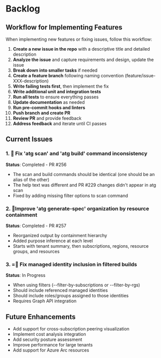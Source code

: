 # Backlog

## Workflow for Implementing Features

When implementing new features or fixing issues, follow this workflow:

1. **Create a new issue in the repo** with a descriptive title and detailed description
2. **Analyze the issue** and capture requirements and design, update the issue
3. **Break down into smaller tasks** if needed
4. **Create a feature branch** following naming convention (feature/issue-XXX-description)
5. **Write failing tests first**, then implement the fix
6. **Write additional unit and integration tests**
7. **Run all tests** to ensure everything passes
8. **Update documentation** as needed
9. **Run pre-commit hooks and linters**
10. **Push branch and create PR**
11. **Review PR** and provide feedback
12. **Address feedback** and iterate until CI passes

## Current Issues

### 1.  Fix 'atg scan' and 'atg build' command inconsistency
**Status**: Completed - PR #256
- The scan and build commands should be identical (one should be an alias of the other)
- The help text was different and PR #229 changes didn't appear in atg scan
- Fixed by adding missing filter options to scan command

### 2.  Improve 'atg generate-spec' organization by resource containment
**Status**: Completed - PR #257
- Reorganized output by containment hierarchy
- Added purpose inference at each level
- Starts with tenant summary, then subscriptions, regions, resource groups, and resources

### 3. = Fix managed identity inclusion in filtered builds
**Status**: In Progress
- When using filters (--filter-by-subscriptions or --filter-by-rgs)
- Should include referenced managed identities
- Should include roles/groups assigned to those identities
- Requires Graph API integration

## Future Enhancements

- Add support for cross-subscription peering visualization
- Implement cost analysis integration
- Add security posture assessment
- Improve performance for large tenants
- Add support for Azure Arc resources